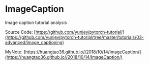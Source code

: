 # ImageCaption
Image caption tutorial analysis

Source Code: [https://github.com/yunjey/pytorch-tutorial/](https://github.com/yunjey/pytorch-tutorial/tree/master/tutorials/03-advanced/image_captioning)

MyNote: [https://huangtao36.github.io//2018/10/14/ImageCaption/](https://huangtao36.github.io//2018/10/14/ImageCaption/)
